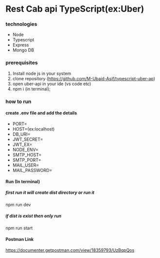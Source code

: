 # Rest Cab api TypeScript(ex:Uber)

### technologies

- Node
- Typescript
- Express
- Mongo DB

### prerequisites

1. Install node js in your system
2. clone repository (https://github.com/M-Ubaid-Asif/typescript-uber-ap)
3. open uber-api in your ide (vs code etc)
4. npm i (in terminal);

### how to run

#### create .env file and add the details

- PORT=
- HOST=(ex:localhost)
- DB_URI=
- JWT_SECRET=
- JWT_EX=
- NODE_ENV=
- SMTP_HOST=
- SMTP_PORT=
- MAIL_USER=
- MAIL_PASSWORD=

#### Run (In terminal)

##### first run it will create dist directory or run it

npm run dev

##### if dist is exist then only run

npm run start

#### Postman Link

https://documenter.getpostman.com/view/18359793/UzBqpQos
